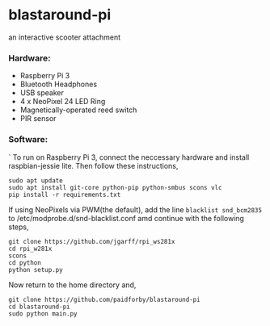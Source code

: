 # blastaround-pi

an interactive scooter attachment  

### Hardware:  

* Raspberry Pi 3
* Bluetooth Headphones
* USB speaker
* 4 x NeoPixel 24 LED Ring
* Magnetically-operated reed switch
* PIR sensor

### Software:
`
To run on Raspberry Pi 3, connect the neccessary hardware and install raspbian-jessie lite. Then follow these instructions,  

```
sudo apt update  
sudo apt install git-core python-pip python-smbus scons vlc  
pip install -r requirements.txt 
```

If using NeoPixels via PWM(the default), add the line `blacklist snd_bcm2835` to /etc/modprobe.d/snd-blacklist.conf amd continue with the following steps,
```
git clone https://github.com/jgarff/rpi_ws281x
cd rpi_w281x
scons
cd python
python setup.py
```

Now return to the home directory and,
```
git clone https://github.com/paidforby/blastaround-pi
cd blastaround-pi
sudo python main.py
```


